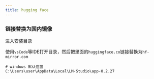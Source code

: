 ```yaml
---
title: hugging face
---
```


### 链接替换为国内镜像

进入安装目录

使用`vsCode`等IDE打开目录，然后把里面的`huggingface.co`链接替换为`hf-mirror.com`

```
# windows 默认位置
C:\Users\user\AppData\Local\LM-Studio\app-0.2.27
```

